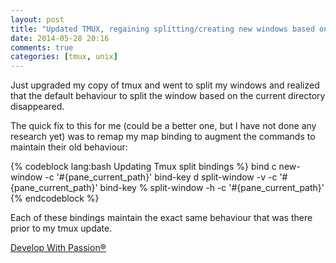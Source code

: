 ```yaml
---
layout: post
title: "Updated TMUX, regaining splitting/creating new windows based on current directory"
date: 2014-05-28 20:16
comments: true
categories: [tmux, unix]
---
```

Just upgraded my copy of tmux and went to split my windows and realized that the default behaviour to split the window based on the current directory disappeared.

The quick fix to this for me (could be a better one, but I have not done any research yet) was to remap my map binding to augment the commands to maintain their old behaviour:

{% codeblock lang:bash Updating Tmux split bindings %}
bind c new-window -c '#{pane_current_path}'
bind-key d split-window -v -c '#{pane_current_path}'
bind-key % split-window -h -c '#{pane_current_path}'
{% endcodeblock %}

Each of these bindings maintain the exact same behaviour that was there prior to my tmux update. 

[Develop With Passion®](http://www.developwithpassion.com)
